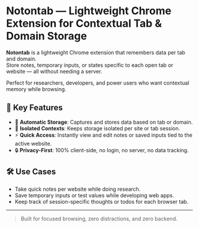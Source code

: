 # Notontab — Lightweight Chrome Extension for Contextual Tab & Domain Storage

**Notontab** is a lightweight Chrome extension that remembers data per tab and domain.  
Store notes, temporary inputs, or states specific to each open tab or website — all without needing a server.

Perfect for researchers, developers, and power users who want contextual memory while browsing.

## 🚀 Key Features

- 🔄 **Automatic Storage**: Captures and stores data based on tab or domain.
- 🧩 **Isolated Contexts**: Keeps storage isolated per site or tab session.
- ⚡ **Quick Access**: Instantly view and edit notes or saved inputs tied to the active website.
- 🔒 **Privacy-First**: 100% client-side, no login, no server, no data tracking.

## 🛠 Use Cases

- Take quick notes per website while doing research.
- Save temporary inputs or test values while developing web apps.
- Keep track of session-specific thoughts or todos for each browser tab.

---

> Built for focused browsing, zero distractions, and zero backend.
